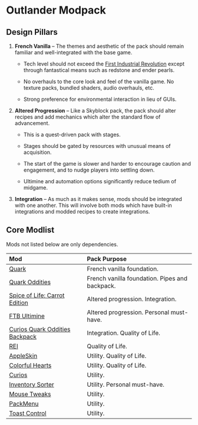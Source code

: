 # Outlander Modpack

## Design Pillars

1. **French Vanilla** – The themes and aesthetic of the pack should remain
   familiar and well-integrated with the base game.

   - Tech level should not exceed the
     [First Industrial Revolution](https://en.wikipedia.org/wiki/Industrial_Revolution)
     except through fantastical means such as redstone and ender pearls.

   - No overhauls to the core look and feel of the vanilla game. No texture
     packs, bundled shaders, audio overhauls, etc.

   - Strong preference for environmental interaction in lieu of GUIs.

2. **Altered Progression** – Like a Skyblock pack, the pack should alter recipes
   and add mechanics which alter the standard flow of advancement.

   - This is a quest-driven pack with stages.

   - Stages should be gated by resources with unusual means of acquisition.

   - The start of the game is slower and harder to encourage caution and
     engagement, and to nudge players into settling down.

   - Ultimine and automation options significantly reduce tedium of midgame.

3. **Integration** – As much as it makes sense, mods should be integrated with
   one another. This will involve both mods which have built-in integrations and
   modded recipes to create integrations.

## Core Modlist

Mods not listed below are only dependencies.

<!-- deno-fmt-ignore -->

| Mod | Pack Purpose |
| :-- | :----------- |
| [Quark](https://curseforge.com/minecraft/mc-mods/quark) | French vanilla foundation. |
| [Quark Oddities](https://www.curseforge.com/minecraft/mc-mods/quark-oddities) | French vanilla foundation. Pipes and backpack. |
| [Spice of Life: Carrot Edition](https://curseforge.com/minecraft/mc-mods/spice-of-life-carrot-edition) | Altered progression. Integration. |
| [FTB Ultimine](https://curseforge.com/minecraft/mc-mods/ftb-ultimine-forge) | Altered progression. Personal must-have. |
| [Curios Quark Oddities Backpack](https://curseforge.com/minecraft/mc-mods/curios-quark-oddities-backpack) | Integration. Quality of Life. |
| [REI](https://curseforge.com/minecraft/mc-mods/roughly-enough-items) | Quality of Life. |
| [AppleSkin](https://curseforge.com/minecraft/mc-mods/apple-skin) | Utility. Quality of Life. |
| [Colorful Hearts](https://curseforge.com/minecraft/mc-mods/colorful-hearts) | Utility. Quality of Life. |
| [Curios](https://curseforge.com/minecraft/mc-mods/curios) | Utility. |
| [Inventory Sorter](https://curseforge.com/minecraft/mc-mods/inventory-sorter) | Utility. Personal must-have. |
| [Mouse Tweaks](https://curseforge.com/minecraft/mc-mods/mouse-tweaks) | Utility. |
| [PackMenu](https://curseforge.com/minecraft/mc-mods/packmenu) | Utility. |
| [Toast Control](https://curseforge.com/minecraft/mc-mods/toast-control) | Utility. |
